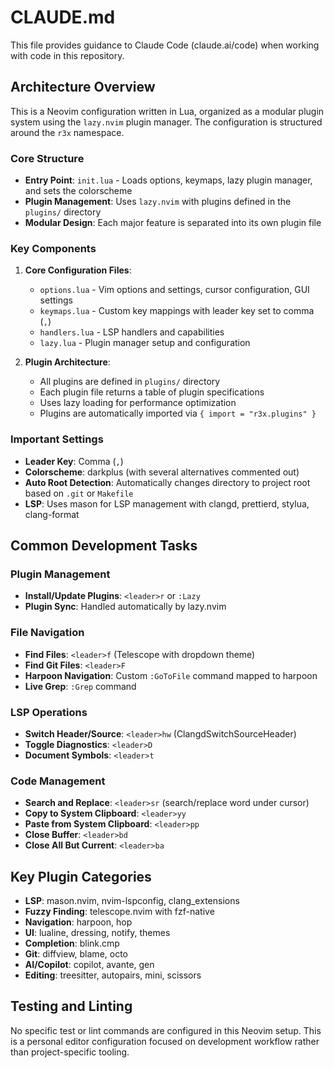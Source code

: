 # CLAUDE.md

This file provides guidance to Claude Code (claude.ai/code) when working with code in this repository.

## Architecture Overview

This is a Neovim configuration written in Lua, organized as a modular plugin system using the `lazy.nvim` plugin manager. The configuration is structured around the `r3x` namespace.

### Core Structure

- **Entry Point**: `init.lua` - Loads options, keymaps, lazy plugin manager, and sets the colorscheme
- **Plugin Management**: Uses `lazy.nvim` with plugins defined in the `plugins/` directory
- **Modular Design**: Each major feature is separated into its own plugin file

### Key Components

1. **Core Configuration Files**:
   - `options.lua` - Vim options and settings, cursor configuration, GUI settings
   - `keymaps.lua` - Custom key mappings with leader key set to comma (`,`)
   - `handlers.lua` - LSP handlers and capabilities
   - `lazy.lua` - Plugin manager setup and configuration

2. **Plugin Architecture**:
   - All plugins are defined in `plugins/` directory
   - Each plugin file returns a table of plugin specifications
   - Uses lazy loading for performance optimization
   - Plugins are automatically imported via `{ import = "r3x.plugins" }`

### Important Settings

- **Leader Key**: Comma (`,`) 
- **Colorscheme**: darkplus (with several alternatives commented out)
- **Auto Root Detection**: Automatically changes directory to project root based on `.git` or `Makefile`
- **LSP**: Uses mason for LSP management with clangd, prettierd, stylua, clang-format

## Common Development Tasks

### Plugin Management

- **Install/Update Plugins**: `<leader>r` or `:Lazy`
- **Plugin Sync**: Handled automatically by lazy.nvim

### File Navigation

- **Find Files**: `<leader>f` (Telescope with dropdown theme)
- **Find Git Files**: `<leader>F`
- **Harpoon Navigation**: Custom `:GoToFile` command mapped to harpoon
- **Live Grep**: `:Grep` command

### LSP Operations

- **Switch Header/Source**: `<leader>hw` (ClangdSwitchSourceHeader)
- **Toggle Diagnostics**: `<leader>D`
- **Document Symbols**: `<leader>t`

### Code Management

- **Search and Replace**: `<leader>sr` (search/replace word under cursor)
- **Copy to System Clipboard**: `<leader>yy`
- **Paste from System Clipboard**: `<leader>pp`
- **Close Buffer**: `<leader>bd`
- **Close All But Current**: `<leader>ba`

## Key Plugin Categories

- **LSP**: mason.nvim, nvim-lspconfig, clang_extensions
- **Fuzzy Finding**: telescope.nvim with fzf-native
- **Navigation**: harpoon, hop
- **UI**: lualine, dressing, notify, themes
- **Completion**: blink.cmp
- **Git**: diffview, blame, octo
- **AI/Copilot**: copilot, avante, gen
- **Editing**: treesitter, autopairs, mini, scissors

## Testing and Linting

No specific test or lint commands are configured in this Neovim setup. This is a personal editor configuration focused on development workflow rather than project-specific tooling.